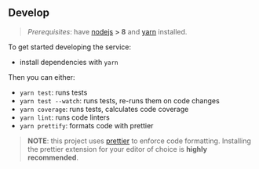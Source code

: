 ## Develop

> _Prerequisites_: have [nodejs](https://nodejs.org) **> 8** and
> [yarn](https://yarnpkg.com) installed.

To get started developing the service:

* install dependencies with `yarn`

Then you can either:

* `yarn test`: runs tests
* `yarn test --watch`: runs tests, re-runs them on code changes
* `yarn coverage`: runs tests, calculates code coverage
* `yarn lint`: runs code linters
* `yarn prettify`: formats code with prettier

> **NOTE**: this project uses [prettier](https://github.com/prettier/prettier)
> to enforce code formatting. Installing the prettier extension for your editor
> of choice is **highly recommended**.
